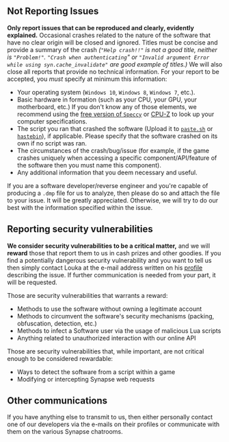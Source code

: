 ## Not Reporting Issues
**Only report issues that can be reproduced and clearly, evidently explained.** Occasional crashes related to the nature of the software that have no clear origin will be closed and ignored. Titles must be concise and provide a summary of the crash _(`"Help crash!!"` is not a good title, neither is `"Problem!"`. `"Crash when authenticating`" or `"Invalid argument Error while using syn.cache_invalidate"` are good example of titles.)_ We will also close all reports that provide no technical information. For your report to be accepted, you _must_ specify at minimum this information:

- Your operating system (`Windows 10`, `Windows 8`, `Windows 7`, etc.).
- Basic hardware in formation (such as your CPU, your GPU, your motherboard, etc.) If you don't know any of those elements, we recommend using the [free version of `Speccy`](https://www.ccleaner.com/speccy) or [CPU-Z](https://www.cpuid.com/softwares/cpu-z.html) to look up your computer specifications.
- The script you ran that crashed the software (Upload it to [`paste.sh`](https://paste.sh) or [`hastebin`](https://hastebin.com)), if applicable. Please specify that the software crashed on its own if no script was ran.
- The circumstances of the crash/bug/issue (for example, if the game crashes uniquely when accessing a specific component/API/feature of the software then you must name this component).
- Any additional information that you deem necessary and useful.

If you are a software developer/reverse engineer and you're capable of producing a `.dmp` file for us to analyze, then please do so and attach the file to your issue. It will be greatly appreciated. Otherwise, we will try to do our best with the information specified within the issue.

## Reporting security vulnerabilities

**We consider security vulnerabilities to be a critical matter,** and we will **reward** those that report them to us in cash prizes and other goodies. If you find a potentially dangerous security vulnerability and you want to tell us then simply contact Louka at the e-mail address written on his [profile](https://github.com/LoukaMB) describing the issue. If further communication is needed from your part, it will be requested.

Those are security vulnerabilities that warrants a reward:
- Methods to use the software without owning a legitimate account
- Methods to circumvent the software's security mechanisms (packing, obfuscation, detection, etc.)
- Methods to infect a Software user via the usage of malicious Lua scripts
- Anything related to unauthorized interaction with our online API

Those are security vulnerabilities that, while important, are not critical enough to be considered rewardable:
- Ways to detect the software from a script within a game
- Modifying or intercepting Synapse web requests

## Other communications

If you have anything else to transmit to us, then either personally contact one of our developers via the e-mails on their profiles or communicate with them on the various Synapse chatrooms.
